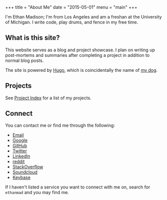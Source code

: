 +++
title = "About Me"
date = "2015-05-01"
menu = "main"
+++

I'm Ethan Madison; I'm from Los Angeles and am a freshan at the University of Michigan.
I write code, play drums, and fence in my free time.

## What is this site?
This website serves as a blog and project showcase. I plan on writing up post-mortems and summaries after completing a project in addition to normal blog posts.

The site is powered by [Hugo](https://www.gohugo.io), which is coincidentally the name of [my dog](https://goo.gl/photos/gBoKEjAPGKBhmByP9 "Hugo the browser history inspector!").

## Projects
See [Project Index](/project-index) for a list of my projects.

## Connect
You can contact me or find me through the following:

  - [Email](mailto:hello@ethanmad.com)
  - [Google](https://google.com/+ethanmad)
  - [GitHub](https://github.com/ethanmad)
  - [Twitter](https://twitter.com/_ethanmad)
  - [LinkedIn](https://linkedin.com/in/ethanmadison)
  - [reddit](https://reddit.com/u/ethanmad)
  - [StackOverflow](http://stackoverflow.com/users/2264460/ethanmad)
  - [Soundcloud](https://soundcloud.com/ethanmad)
  - [Keybase](https://keybase.io/ethanmad "Find my PGP keys here")

If I haven't listed a service you want to connect with me on, search for `ethanmad` and you may find me.
